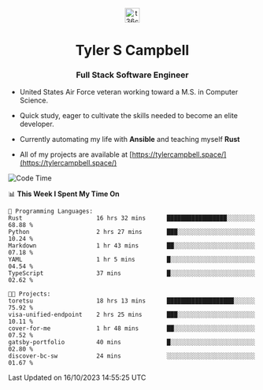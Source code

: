 <p align="center">
<a href="https://www.linkedin.com/in/t36campbell" target="blank"><img align="center" src="https://ik.imagekit.io/t36campbell/Portfolio/linkedin.png.original_m8bbGgPh6.png" alt="t36campbell" height="30" width="30" /></a>
</p>
<h1 align="center">Tyler S Campbell</h1>
<h3 align="center">Full Stack Software Engineer</h3>

* United States Air Force veteran working toward a M.S. in Computer Science.

* Quick study, eager to cultivate the skills needed to become an elite developer.

* Currently automating my life with **Ansible** and teaching myself **Rust**

* All of my projects are available at [https://tylercampbell.space/](https://tylercampbell.space/)

<!--START_SECTION:waka-->
![Code Time](http://img.shields.io/badge/Code%20Time-2%2C892%20hrs%2045%20mins-blue)

📊 **This Week I Spent My Time On** 

```text
💬 Programming Languages: 
Rust                     16 hrs 32 mins      █████████████████░░░░░░░░   68.88 % 
Python                   2 hrs 27 mins       ███░░░░░░░░░░░░░░░░░░░░░░   10.24 % 
Markdown                 1 hr 43 mins        ██░░░░░░░░░░░░░░░░░░░░░░░   07.18 % 
YAML                     1 hr 5 mins         █░░░░░░░░░░░░░░░░░░░░░░░░   04.54 % 
TypeScript               37 mins             █░░░░░░░░░░░░░░░░░░░░░░░░   02.62 % 

🐱‍💻 Projects: 
toretsu                  18 hrs 13 mins      ███████████████████░░░░░░   75.92 % 
visa-unified-endpoint    2 hrs 25 mins       ███░░░░░░░░░░░░░░░░░░░░░░   10.11 % 
cover-for-me             1 hr 48 mins        ██░░░░░░░░░░░░░░░░░░░░░░░   07.52 % 
gatsby-portfolio         40 mins             █░░░░░░░░░░░░░░░░░░░░░░░░   02.80 % 
discover-bc-sw           24 mins             ░░░░░░░░░░░░░░░░░░░░░░░░░   01.67 % 
```


 Last Updated on 16/10/2023 14:55:25 UTC
<!--END_SECTION:waka-->
